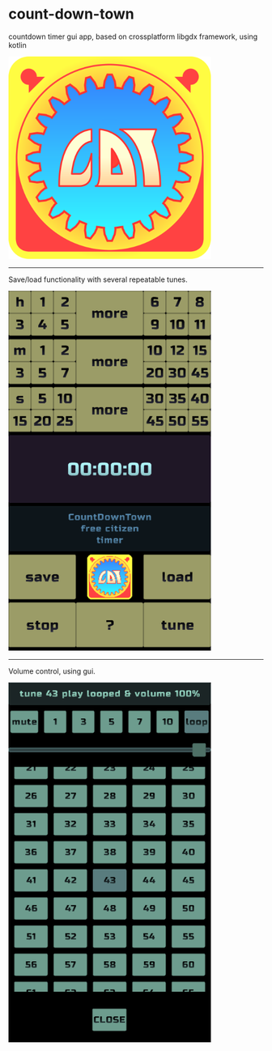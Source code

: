 # count-down-town
countdown timer gui app, based on crossplatform libgdx framework, using kotlin

<img src="temp/cdt-timer-logo.svg" width="400"/>

---
Save/load functionality with several repeatable tunes.  

<img src="temp/app.png" width="400"/>

---
Volume control, using gui.  

<img src="temp/tune.png" width="400"/>

